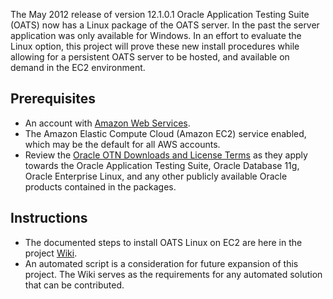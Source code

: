 The May 2012 release of version 12.1.0.1 Oracle Application Testing Suite (OATS) now has a Linux package of the 
OATS server. In the past the server application was only available for Windows. 
In an effort to evaluate the Linux option, this project will prove these new install 
procedures while allowing for a persistent OATS server to be hosted, and available on demand in the EC2 environment.

## Prerequisites
* An account with [Amazon Web Services](http://aws.amazon.com/).
* The Amazon Elastic Compute Cloud (Amazon EC2) service enabled, which may be the default for all AWS accounts.
* Review the [Oracle OTN Downloads and License Terms](http://www.oracle.com/technetwork/indexes/downloads/index.html) 
as they apply towards the Oracle Application Testing Suite, Oracle Database 11g, Oracle Enterprise Linux, 
and any other publicly available Oracle products contained in the packages.

## Instructions
* The documented steps to install OATS Linux on EC2 are here in the project [Wiki](../wiki/Oracle-Application-Testing-Suite-on-Linux).
* An automated script is a consideration for future expansion of this project. 
The Wiki serves as the requirements for any automated solution that can be contributed.